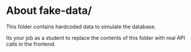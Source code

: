 # About fake-data/

This folder contains hardcoded data to simulate the database.

Its your job as a student to replace the contents of this folder with real API calls in the frontend.
